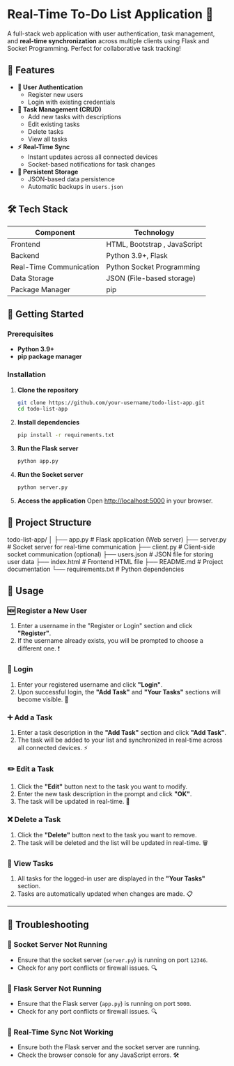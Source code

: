 # Real-Time To-Do List Application 🚀

A full-stack web application with user authentication, task management, and **real-time synchronization** across multiple clients using Flask and Socket Programming. Perfect for collaborative task tracking!

## 🌟 Features

- **🔐 User Authentication**
  - Register new users
  - Login with existing credentials
- **📝 Task Management (CRUD)**
  - Add new tasks with descriptions
  - Edit existing tasks
  - Delete tasks
  - View all tasks
- **⚡ Real-Time Sync**
  - Instant updates across all connected devices
  - Socket-based notifications for task changes
- **💾 Persistent Storage**
  - JSON-based data persistence
  - Automatic backups in `users.json`

## 🛠 Tech Stack

| Component               | Technology                         |
|-------------------------|------------------------------------|
| Frontend                | HTML, Bootstrap , JavaScript       |
| Backend                 | Python 3.9+, Flask                 |
| Real-Time Communication | Python Socket Programming          |
| Data Storage            | JSON (File-based storage)          |
| Package Manager         | pip                                |


## 🚀 Getting Started

### Prerequisites
- **Python 3.9+**
- **pip package manager**

### Installation

1. **Clone the repository**
    ```bash
    git clone https://github.com/your-username/todo-list-app.git
    cd todo-list-app
    ```

2. **Install dependencies**
    ```bash
    pip install -r requirements.txt
    ```

3. **Run the Flask server**
    ```bash
    python app.py
    ```

4. **Run the Socket server**
    ```bash
    python server.py
    ```

5. **Access the application**
    Open [http://localhost:5000](http://localhost:5000) in your browser.

## 📂 Project Structure

todo-list-app/
│
├── app.py                # Flask application (Web server)
├── server.py             # Socket server for real-time communication
├── client.py             # Client-side socket communication (optional)
├── users.json            # JSON file for storing user data
├── index.html            # Frontend HTML file
├── README.md             # Project documentation
└── requirements.txt      # Python dependencies

## 📝 Usage

### 🆕 Register a New User
1. Enter a username in the "Register or Login" section and click **"Register"**.
2. If the username already exists, you will be prompted to choose a different one. ❗

### 🔑 Login
1. Enter your registered username and click **"Login"**.
2. Upon successful login, the **"Add Task"** and **"Your Tasks"** sections will become visible. 🎉

### ➕ Add a Task
1. Enter a task description in the **"Add Task"** section and click **"Add Task"**.
2. The task will be added to your list and synchronized in real-time across all connected devices. ⚡

### ✏️ Edit a Task
1. Click the **"Edit"** button next to the task you want to modify.
2. Enter the new task description in the prompt and click **"OK"**.
3. The task will be updated in real-time. 🔄

### ❌ Delete a Task
1. Click the **"Delete"** button next to the task you want to remove.
2. The task will be deleted and the list will be updated in real-time. 🗑️

### 👀 View Tasks
1. All tasks for the logged-in user are displayed in the **"Your Tasks"** section.
2. Tasks are automatically updated when changes are made. 📋

---

## 🔧 Troubleshooting

### 🚨 Socket Server Not Running
- Ensure that the socket server (`server.py`) is running on port `12346`.
- Check for any port conflicts or firewall issues. 🔍

### 🚨 Flask Server Not Running
- Ensure that the Flask server (`app.py`) is running on port `5000`.
- Check for any port conflicts or firewall issues. 🔍

### 🚨 Real-Time Sync Not Working
- Ensure both the Flask server and the socket server are running.
- Check the browser console for any JavaScript errors. 🛠️
